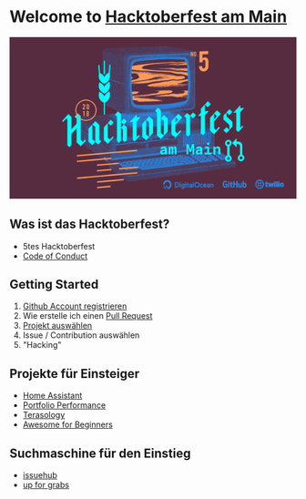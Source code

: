 # Welcome to [Hacktoberfest am Main](https://www.meetup.com/Coding-Dojo-Rhein-Main/events/254752507/)
![Hacktoberfest Logo](/images/Hacktoberfest_Am_Main.png)

## Was ist das Hacktoberfest?
* 5tes Hacktoberfest
* [Code of Conduct](https://docs.google.com/document/d/1gFKOhyUqMZzrZcbq8A_TpO5x9J9HK6agv70awCH8pyI/edit)


## Getting Started
1. [Github Account registrieren](https://hacktoberfest.digitalocean.com/sign_up/register)
2. Wie erstelle ich einen [Pull Request](https://www.digitalocean.com/community/tutorials/how-to-create-a-pull-request-on-github)
3. [Projekt auswählen](https://hacktoberfest.digitalocean.com/#gettingstarted)
4. Issue / Contribution auswählen
5. "Hacking"

## Projekte für Einsteiger
* [Home Assistant](https://github.com/home-assistant/home-assistant/projects/2)
* [Portfolio Performance](https://github.com/buchen/portfolio)
* [Terasology](https://github.com/MovingBlocks/Terasology/labels/Good%20First%20Issue)
* [Awesome for Beginners](https://github.com/mungell/awesome-for-beginners)

## Suchmaschine für den Einstieg
* [issuehub](http://issuehub.io/)
* [up for grabs](https://up-for-grabs.net/#/)
